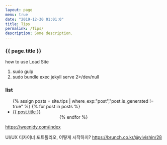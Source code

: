 ```yaml
---
layout: page
menu: true
date: "2019-12-30 01:01:0"
title: Tips
permalink: /Tips/
description: Some description.
---
```


### {{ page.title }}

how to use Load Site

1. sudo gulp
2. sudo bundle exec jekyll serve 2>/dev/null

### list

<ul>
  {% assign posts = site.tips | where_exp:"post","post.is_generated != true" %} 
  {% for post in posts %}
    <li>
      <a href="{{ post.url }}">{{ post.title }}</a>
    </li>
    <img class="img" data-aos="fade-in"  data-aos-delay="1000" url='https://source.unsplash.com/random' width="30%">
  {% endfor %}
</ul>

https://weenidy.com/index

UI/UX 디자이너 포트폴리오, 어떻게 시작하지?
https://brunch.co.kr/@vivishin/28
